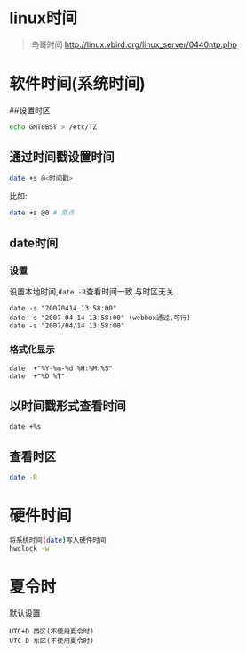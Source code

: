 # linux时间

> 鸟哥时间 http://linux.vbird.org/linux_server/0440ntp.php 

# 软件时间(系统时间)

##设置时区

```bash
echo GMT0BST > /etc/TZ
```

## 通过时间戳设置时间

```bash
date +s @<时间戳>
```
比如:
```bash
date +s @0 # 原点
```
## date时间

### 设置

设置本地时间,`date -R`查看时间一致.与时区无关.

    date -s "20070414 13:58:00" 
    date -s "2007-04-14 13:58:00" (webbox通过,可行)
    date -s "2007/04/14 13:58:00" 

### 格式化显示


    date  +"%Y-%m-%d %H:%M:%S"
    date  +"%D %T" 

## 以时间戳形式查看时间
```
date +%s
```
## 查看时区
```bash
date -R
```

# 硬件时间
```bash
将系统时间(date)写入硬件时间
hwclock -w
```

# 夏令时

默认设置

    UTC+D 西区(不使用夏令时)
    UTC-D 东区(不使用夏令时)